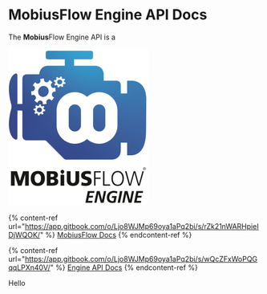 # MobiusFlow Engine API Docs

The **Mobius**Flow Engine API is a&#x20;

![](.gitbook/assets/engine2.png)

{% content-ref url="https://app.gitbook.com/o/Ljo8WJMp69oya1aPq2bi/s/rZk21nWARHpieIDjWQOK/" %}
[MobiusFlow Docs](https://app.gitbook.com/o/Ljo8WJMp69oya1aPq2bi/s/rZk21nWARHpieIDjWQOK/)
{% endcontent-ref %}

{% content-ref url="https://app.gitbook.com/o/Ljo8WJMp69oya1aPq2bi/s/wQcZFxWoPQGqqLPXn40V/" %}
[Engine API Docs](https://app.gitbook.com/o/Ljo8WJMp69oya1aPq2bi/s/wQcZFxWoPQGqqLPXn40V/)
{% endcontent-ref %}

Hello

